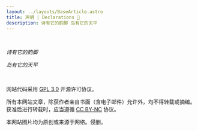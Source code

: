 ```yaml
---
layout: ../layouts/BaseArticle.astro
title: 声明 | Declarations 📃
description: 诗有它的韵脚 岛有它的天平
---
```


<br/>

*诗有它的韵脚*

*岛有它的天平*

<br/>

网站代码采用 [GPL 3.0](https://www.gnu.org/licenses/gpl-3.0.en.html) 开源许可协议。

所有本网站文章，除获作者亲自书面（含电子邮件）允许外，均不得转载或摘编。获准后进行转载时，应当遵循 [CC BY-NC](https://creativecommons.org/licenses/by-nc) 协议。

本网站图片均为原创或来源于网络。侵删。